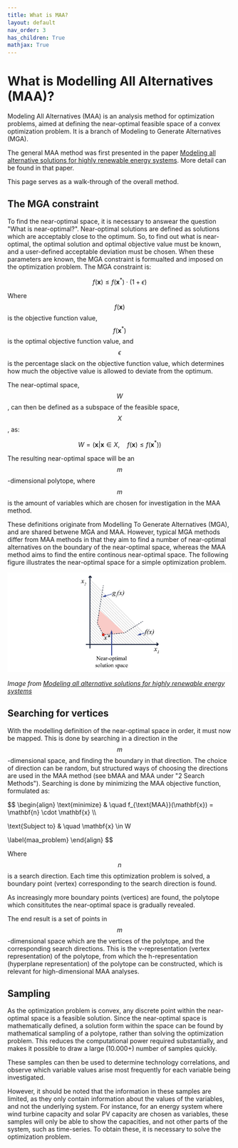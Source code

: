 ```yaml
---
title: What is MAA?
layout: default
nav_order: 3
has_children: True
mathjax: True
---
```


# What is Modelling All Alternatives (MAA)?

Modeling All Alternatives (MAA) is an analysis method for optimization problems, aimed at defining the near-optimal feasible space of a convex optimization problem. It is a branch of Modeling to Generate Alternatives (MGA).

The general MAA method was first presented in the paper [Modeling all alternative solutions for highly renewable energy systems](https://doi.org/10.1016/j.energy.2021.121294). More detail can be found in that paper.

This page serves as a walk-through of the overall method.

## The MGA constraint

To find the near-optimal space, it is necessary to answear the question "What is near-optimal?". Near-optimal solutions are defined as solutions which are acceptably close to the optimum. So, to find out what is near-optimal, the optimal solution and optimal objective value must be known, and a user-defined acceptable deviation must be chosen. When these parameters are known, the MGA constraint is formualted and imposed on the optimization problem. The MGA constraint is:

$$ \begin{equation}
f(\mathbf{x}) \leq f(\mathbf{x}^*) \cdot (1+\epsilon)
\label{mga_constraint}
\end{equation}
$$

Where $$f(\mathbf{x})$$ is the objective function value, $$f(\mathbf{x}^*)$$ is the optimal objective function value, and $$\epsilon$$ is the percentage slack on the objective function value, which determines how much the objective value is allowed to deviate from the optimum. 

The near-optimal space, $$W$$, can then be defined as a subspace of the feasible space, $$X$$, as:

$$ \begin{equation}
W = (\mathbf{x}|\mathbf{x} \in X, \quad f(\mathbf{x}) \leq f(\mathbf{x}^*) )
\label{nos_definition}
\end{equation}
$$

The resulting near-optimal space will be an $$m$$-dimensional polytope, where $$m$$ is the amount of variables which are chosen for investigation in the MAA method. 

These definitions originate from Modelling To Generate Alternatives (MGA), and are shared betwene MGA and MAA. However, typical MGA methods differ from MAA methods in that they aim to find a number of near-optimal alternatives on the boundary of the near-optimal space, whereas the MAA method aims to find the entire continous near-optimal space. The following figure illustrates the near-optimal space for a simple optimization problem.

![](nos_illustration.png)   

*Image from [Modeling all alternative solutions for highly renewable energy systems](https://doi.org/10.1016/j.energy.2021.121294)*

## Searching for vertices

With the modelling definition of the near-optimal space in order, it must now be mapped. This is done by searching in a direction in the $$m$$-dimensional space, and finding the boundary in that direction. The choice of direction can be random, but structured ways of choosing the directions are used in the MAA method (see bMAA and MAA under "2 Search Methods"). Searching is done by minimizing the MAA objective function, formulated as:

$$ \begin{align}
\text{minimize} & \quad f_{\text{MAA}}(\mathbf{x}) = \mathbf{n} \cdot \mathbf{x} \\\

\text{Subject to} & \quad \mathbf{x} \in W

\label{maa_problem}
\end{align}
$$

Where $$n$$ is a search direction. Each time this optimization problem is solved, a boundary point (vertex) corresponding to the search direction is found.

As increasingly more boundary points (vertices) are found, the polytope which consititutes the near-optimal space is gradually revealed. 

The end result is a set of points in $$m$$-dimensional space which are the vertices of the polytope, and the corresponding search directions. This is the v-representation (vertex representation) of the polytope, from which the h-representation (hyperplane representation) of the polytope can be constructed, which is relevant for high-dimensional MAA analyses.

## Sampling

As the optimization problem is convex, any discrete point within the near-optimal space is a feasible solution. Since the near-optimal space is mathematically defined, a solution form within the space can be found by mathematical sampling of a polytope, rather than solving the optimization problem. This reduces the computational power required substantially, and makes it possible to draw a large (10.000+) number of samples quickly.

These samples can then be used to determine technology correlations, and observe which variable values arise most frequently for each variable being investigated.

However, it should be noted that the information in these samples are limited, as they only contain information about the values of the variables, and not the underlying system. For instance, for an energy system where wind turbine capacity and solar PV capacity are chosen as variables, these samples will only be able to show the capacities, and not other parts of the system, such as time-series. To obtain these, it is necessary to solve the optimization problem.
